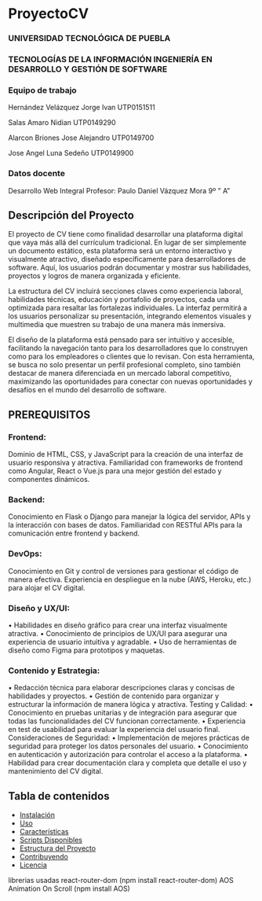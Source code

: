 # ProyectoCV
### UNIVERSIDAD TECNOLÓGICA DE PUEBLA
### TECNOLOGÍAS DE LA INFORMACIÓN INGENIERÍA EN DESARROLLO Y GESTIÓN DE SOFTWARE

### Equipo de trabajo 
Hernández Velázquez Jorge Ivan UTP0151511


Salas Amaro Nidian	UTP0149290


Alarcon Briones Jose Alejandro UTP0149700


Jose Angel Luna Sedeño UTP0149900



### Datos docente
Desarrollo Web Integral
Profesor: Paulo Daniel Vázquez Mora
9º ” A”


## Descripción del Proyecto
El proyecto de CV tiene como finalidad desarrollar una plataforma digital que vaya más allá del currículum tradicional. En lugar de ser simplemente un documento estático, esta plataforma será un entorno interactivo y visualmente atractivo, diseñado específicamente para desarrolladores de software. Aquí, los usuarios podrán documentar y mostrar sus habilidades, proyectos y logros de manera organizada y eficiente.

La estructura del CV incluirá secciones claves como experiencia laboral, habilidades técnicas, educación y portafolio de proyectos, cada una optimizada para resaltar las fortalezas individuales. La interfaz permitirá a los usuarios personalizar su presentación, integrando elementos visuales y multimedia que muestren su trabajo de una manera más inmersiva.

El diseño de la plataforma está pensado para ser intuitivo y accesible, facilitando la navegación tanto para los desarrolladores que lo construyen como para los empleadores o clientes que lo revisan. Con esta herramienta, se busca no solo presentar un perfil profesional completo, sino también destacar de manera diferenciada en un mercado laboral competitivo, maximizando las oportunidades para conectar con nuevas oportunidades y desafíos en el mundo del desarrollo de software.


## PREREQUISITOS

### Frontend:
Dominio de HTML, CSS, y JavaScript para la creación de una interfaz de usuario responsiva y atractiva.
Familiaridad con frameworks de frontend como Angular, React o Vue.js para una mejor gestión del estado y componentes dinámicos.
### Backend:
Conocimiento en Flask o Django para manejar la lógica del servidor, APIs y la interacción con bases de datos.
Familiaridad con RESTful APIs para la comunicación entre frontend y backend.
### DevOps:
Conocimiento en Git y control de versiones para gestionar el código de manera efectiva.
Experiencia en despliegue en la nube (AWS, Heroku, etc.) para alojar el CV digital.

 ### Diseño y UX/UI:
•	Habilidades en diseño gráfico para crear una interfaz visualmente atractiva.
•	Conocimiento de principios de UX/UI para asegurar una experiencia de usuario intuitiva y agradable.
•	Uso de herramientas de diseño como Figma para prototipos y maquetas.

### Contenido y Estrategia:
•	Redacción técnica para elaborar descripciones claras y concisas de habilidades y proyectos.
•	Gestión de contenido para organizar y estructurar la información de manera lógica y atractiva.
Testing y Calidad:
•	Conocimiento en pruebas unitarias y de integración para asegurar que todas las funcionalidades del CV funcionan correctamente.
•	Experiencia en test de usabilidad para evaluar la experiencia del usuario final.
Consideraciones de Seguridad:
•	Implementación de mejores prácticas de seguridad para proteger los datos personales del usuario.
•	Conocimiento en autenticación y autorización para controlar el acceso a la plataforma.
•	Habilidad para crear documentación clara y completa que detalle el uso y mantenimiento del CV digital.







## Tabla de contenidos
- [Instalación](#instalación)
- [Uso](#uso)
- [Características](#características)
- [Scripts Disponibles](#scripts-disponibles)
- [Estructura del Proyecto](#estructura-del-proyecto)
- [Contribuyendo](#contribuyendo)
- [Licencia](#licencia)

librerias usadas
react-router-dom (npm install react-router-dom)
AOS Animation On Scroll (npm install AOS)